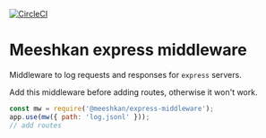[![CircleCI](https://circleci.com/gh/Meeshkan/express-middleware.svg?style=svg)](https://circleci.com/gh/Meeshkan/express-middleware)

# Meeshkan express middleware

Middleware to log requests and responses for `express` servers.

Add this middleware before adding routes, otherwise it won't work.

```javascript
const mw = require('@meeshkan/express-middleware');
app.use(mw({ path: 'log.jsonl' }));
// add routes
```